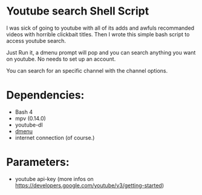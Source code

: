 # Youtube search Shell Script

I was sick of going to youtube with all of its adds and awfuls recommanded videos with horrible clickbait titles. Then I wrote this simple bash script to access youtube search.

Just Run it, a dmenu prompt will pop and you can search anything you want on youtube. No needs to set up an account.

You can search for an specific channel with the channel options.

# Dependencies:
  + Bash 4
  + mpv (0.14.0)
  + youtube-dl
  + [dmenu](https://tools.suckless.org/dmenu/)
  + internet connection (of course.)

# Parameters:
  + youtube api-key (more infos on https://developers.google.com/youtube/v3/getting-started)

